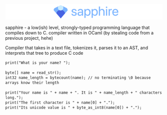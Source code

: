 ![Banner with the Sapphire programming language logo](banner.png)

sapphire - a low(ish) level, strongly-typed programming language that compiles down to C. compiler written in OCaml (by stealing code from a previous project, hehe)

Compiler that takes in a text file, tokenizes it, parses it to an AST, and interprets that tree to produce C code

```
print("What is your name? ");

byte[] name = read_str();
int32 name_length = bytecount(name); // no terminating \0 because arrays know their length

print("Your name is " + name + ". It is " + name_length + " characters long.");
print("The first character is " + name[0] + ".");
print("Its unicode value is " + byte_as_int8(name[0]) + ".");
```
